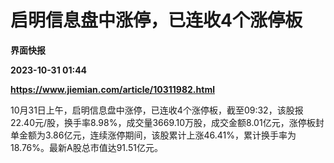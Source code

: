 # 启明信息盘中涨停，已连收4个涨停板
**界面快报**

**2023-10-31 01:44**

**https://www.jiemian.com/article/10311982.html**

10月31日上午，启明信息盘中涨停，已连收4个涨停板，截至09:32，该股报22.40元/股，换手率8.98%，成交量3669.10万股，成交金额8.01亿元，涨停板封单金额为3.86亿元，连续涨停期间，该股累计上涨46.41%，累计换手率为18.76%。最新A股总市值达91.51亿元。
